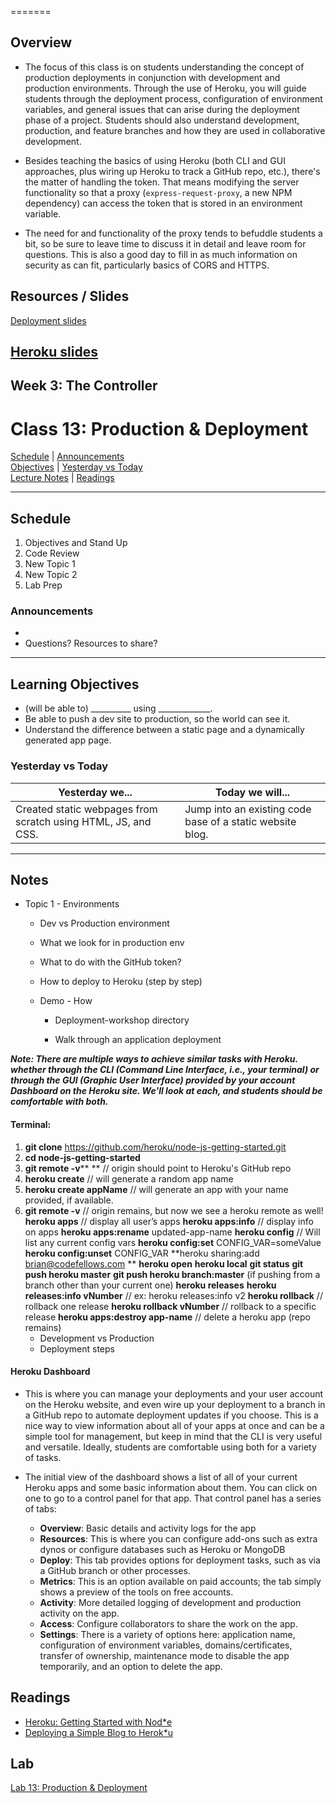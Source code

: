 =======
## Overview
<!-- Provide a general overview of the daily concepts and processes that will be covered in lectures and labs -->
- The focus of this class is on students understanding the concept of production deployments in conjunction with development and production environments. Through the use of Heroku, you will guide students through the deployment process, configuration of environment variables, and general issues that can arise during the deployment phase of a project. Students should also understand development, production, and feature branches and how they are used in collaborative development.

- Besides teaching the basics of using Heroku (both CLI and GUI approaches, plus wiring up Heroku to track a GitHub repo, etc.), there's the matter of handling the token. That means modifying the server functionality so that a proxy (`express-request-proxy`, a new NPM dependency) can access the token that is stored in an environment variable.

- The need for and functionality of the proxy tends to befuddle students a bit, so be sure to leave time to discuss it in detail and leave room for questions. This is also a good day to fill in as much information on security as can fit, particularly basics of CORS and HTTPS.

## Resources / Slides
<!-- Provide any links to external slides or other resources that will support the delivery of content. These can also be student-facing docs! -->

[Deployment slides](https://www.icloud.com/keynote/000Vu7MzlTOHCctaoklwoAezg#Code301%5FDay13)

[Heroku slides](https://drive.google.com/file/d/0B1sa21PAeFm6OGZuakpzNVhhRkk/view)
---


## **Week 3: The Controller**
# Class 13: Production & Deployment

[Schedule](#schedule) | [Announcements](#announcements) </br>
[Objectives](#learning-objectives) | [Yesterday vs Today](#yesterday-vs-today) </br>
[Lecture Notes](#notes) | [Readings](#readings)


<hr></hr>

## Schedule
1. Objectives and Stand Up
1. Code Review
1. New Topic 1
1. New Topic 2
1. Lab Prep

### Announcements
* 
* Questions? Resources to share?

<hr></hr>

## Learning Objectives
- (will be able to) __________ using _____________.
- Be able to push a dev site to production, so the world can see it.
- Understand the difference between a static page and a dynamically generated app page.


### Yesterday vs Today
| Yesterday we... | Today we will... |
| --------------- | ---------------- |
| Created static webpages from scratch using HTML, JS, and CSS. | Jump into an existing code base of a static website blog. |

<hr></hr>

## Notes

* Topic 1 - Environments

    * Dev vs Production environment

    * What we look for in production env

    * What to do with the GitHub token?

    * How to deploy to Heroku (step by step)

    * Demo - How

        * Deployment-workshop directory

        * Walk through an application deployment

***Note: There are multiple ways to achieve similar tasks with Heroku. whether through the CLI (Command Line Interface, i.e., your terminal) or through the GUI (Graphic User Interface) provided by your account Dashboard on the Heroku site. We'll look at each, and students should be comfortable with both.***

#### Terminal:

   1. **git clone** https://github.com/heroku/node-js-getting-started.git
   2. **cd node-js-getting-started**
   3. **git remote -v**** ** // origin should point to Heroku's GitHub repo
   4. **heroku create** // will generate a random app name
   5. **heroku create appName** // will generate an app with your name provided, if available.
   6. **git remote -v** // origin remains, but now we see a heroku remote as well!
**heroku apps** // display all user’s apps
**heroku apps:info** // display info on apps
**heroku apps:rename** updated-app-name
**heroku config** // Will list any current config vars
**heroku config:set** CONFIG_VAR=someValue
**heroku config:unset** CONFIG_VAR
**heroku sharing:add brian@codefellows.com **
**heroku open**
**heroku local**
**git status**
**git push heroku master**
**git push heroku branch:master** (if pushing from a branch other than your current one)
**heroku releases**
**heroku releases:info vNumber** // ex: heroku releases:info v2
**heroku rollback**  // rollback one release
**heroku rollback vNumber** // rollback to a specific release
**heroku apps:destroy app-name** // delete a heroku app (repo remains)
        * Development vs Production
        * Deployment steps

#### Heroku Dashboard

- This is where you can manage your deployments and your user account on the Heroku website, and even wire up your deployment to a branch in a GitHub repo to automate deployment updates if you choose. This is a nice way to view information about all of your apps at once and can be a simple tool for management, but keep in mind that the CLI is very useful and versatile. Ideally, students are comfortable using both for a variety of tasks.

- The initial view of the dashboard shows a list of all of your current Heroku apps and some basic information about them. You can click on one to go to a control panel for that app. That control panel has a series of tabs:
    - **Overview**: Basic details and activity logs for the app
    - **Resources**: This is where you can configure add-ons such as extra dynos or configure databases such as Heroku or MongoDB
    - **Deploy**: This tab provides options for deployment tasks, such as via a GitHub branch or other processes.
    - **Metrics**: This is an option available on paid accounts; the tab simply shows a preview of the tools on free accounts.
    - **Activity**: More detailed logging of development and production activity on the app.
    - **Access**: Configure collaborators to share the work on the app.
    - **Settings**: There is a variety of options here: application name, configuration of environment variables, domains/certificates, transfer of ownership, maintenance mode to disable the app temporarily, and an option to delete the app.

## Readings

- [Heroku: Getting Started with Nod*e](https://devcenter.heroku.com/articles/getting-started-with-nodejs#introduction)
- [Deploying a Simple Blog to Herok*u](https://howtonode.org/deploy-blog-to-heroku)


## Lab
[Lab 13: Production & Deployment]()

